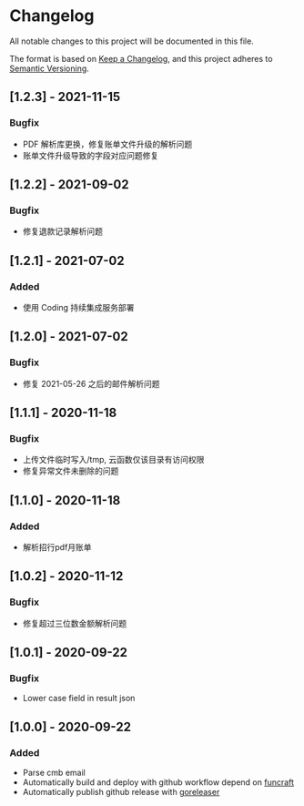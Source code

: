 # Changelog

All notable changes to this project will be documented in this file.

The format is based on [Keep a Changelog](https://keepachangelog.com/en/1.0.0/), and this project adheres
to [Semantic Versioning](https://semver.org/spec/v2.0.0.html).

## [1.2.3] - 2021-11-15

### Bugfix

- PDF 解析库更换，修复账单文件升级的解析问题
- 账单文件升级导致的字段对应问题修复

## [1.2.2] - 2021-09-02

### Bugfix

- 修复退款记录解析问题

## [1.2.1] - 2021-07-02

### Added

- 使用 Coding 持续集成服务部署 

## [1.2.0] - 2021-07-02

### Bugfix

- 修复 2021-05-26 之后的邮件解析问题

## [1.1.1] - 2020-11-18

### Bugfix

- 上传文件临时写入/tmp, 云函数仅该目录有访问权限
- 修复异常文件未删除的问题

## [1.1.0] - 2020-11-18

### Added

- 解析招行pdf月账单

## [1.0.2] - 2020-11-12

### Bugfix

- 修复超过三位数金额解析问题

## [1.0.1] - 2020-09-22

### Bugfix

- Lower case field in result json

## [1.0.0] - 2020-09-22

### Added

- Parse cmb email
- Automatically build and deploy with github workflow depend on [funcraft](https://github.com/alibaba/funcraft)
- Automatically publish github release with [goreleaser](https://goreleaser.com/)